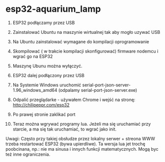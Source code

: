 # esp32-aquarium_lamp
1. ESP32 podłączamy przez USB
2. Zainstalować Ubuntu na maszynie wirtualnej tak aby mogło uzywać USB
3. Na Ubuntu zainstalować wymagane do kompilacji oprogramowanie
4. Skompilować ( w trakcie kompilacji skonfigurować) firmware nodemcu i wgrać go na ESP32
5. Maszynę Ubunu można wyłączyć.

6. ESP32 dalej podłączony przez USB
7. Na Systemie Windows uruchomić serial-port-json-server-1.96_windows_amd64 (odpalamy serial-port-json-server.exe)
8. Odpalić przeglądarke - używałem Chrome i wejść na stronę: http://chilipeppr.com/esp32
9. Po prawej stronie zaklikać port
10. Teraz można wgrywać programy lua. Jeżeli ma się uruchamiać przy starcie, a ma się tak uruchamiać, to wgrać jako init.

Uwagi:
Często przy takiej obsłudze przez lokalny serwer + streona WWW trzeba restartować ESP32 (bywa upierdliwe).
Ta wersja lua jet trochę poobcinana, np.: nie ma sinusa i innych funkcji matematycznych. Mogą byc też inne ograniczenia.


